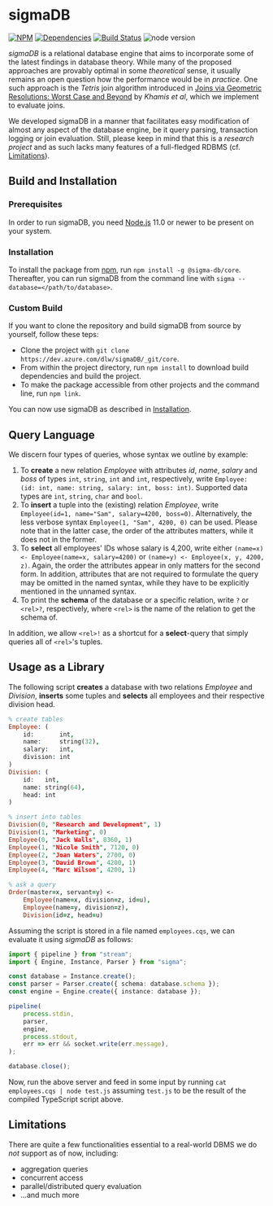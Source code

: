 ﻿# sigmaDB

[![NPM](https://img.shields.io/npm/v/@sigma-db/core)](https://www.npmjs.com/package/@sigma-db/core)
[![Dependencies](https://david-dm.org/dlw93/sigmaDB/status.svg)](https://david-dm.org/dlw93/sigmaDB)
[![Build Status](https://dev.azure.com/dlw/sigmaDB/_apis/build/status/sigmaDB?branchName=master)](https://dev.azure.com/dlw/sigmaDB/_build/latest?definitionId=2&branchName=master)
![node version](https://img.shields.io/node/v/@sigma-db/core)

*sigmaDB* is a relational database engine that aims to incorporate some of the latest findings in database theory.
While many of the proposed approaches are provably optimal in some *theoretical* sense, it usually remains an open question how the performance would be in *practice*.
One such approach is the *Tetris* join algorithm introduced in [Joins via Geometric Resolutions: Worst Case and Beyond](http://doi.org/10.1145/2967101) by *Khamis et al*, which we implement to evaluate joins.

We developed sigmaDB in a manner that facilitates easy modification of almost any aspect of the database engine, be it query parsing, transaction logging or join evaluation.
Still, please keep in mind that this is a *research project* and as such lacks many features of a full-fledged RDBMS (cf. [Limitations](#limitations)).

## Build and Installation

### Prerequisites

In order to run sigmaDB, you need [Node.js](https://nodejs.org) 11.0 or newer to be present on your system.

### Installation

To install the package from [npm](https://www.npmjs.com/), run `npm install -g @sigma-db/core`.
Thereafter, you can run sigmaDB from the command line with `sigma --database=</path/to/database>`.

### Custom Build

If you want to clone the repository and build sigmaDB from source by yourself, follow these teps:

* Clone the project with `git clone https://dev.azure.com/dlw/sigmaDB/_git/core`.
* From within the project directory, run `npm install` to download build dependencies and build the project.
* To make the package accessible from other projects and the command line, run `npm link`.

You can now use sigmaDB as described in [Installation](#installation).

## Query Language

We discern four types of queries, whose syntax we outline by example:

1. To **create** a new relation *Employee* with attributes *id*, *name*, *salary* and *boss* of types `int`, `string`, `int` and `int`, respectively, write `Employee: (id: int, name: string, salary: int, boss: int)`. Supported data types are `int`, `string`, `char` and `bool`.
2. To **insert** a tuple into the (existing) relation *Employee*, write `Employee(id=1, name="Sam", salary=4200, boss=0)`. Alternatively, the less verbose syntax `Employee(1, "Sam", 4200, 0)` can be used. Please note that in the latter case, the order of the attributes matters, while it does not in the former.
3. To **select** all employees' IDs whose salary is 4,200, write either `(name=x) <- Employee(name=x, salary=4200)` or `(name=y) <- Employee(x, y, 4200, z)`. Again, the order the attributes appear in only matters for the second form. In addition, attributes that are not required to formulate the query may be omitted in the named syntax, while they have to be explicitly mentioned in the unnamed syntax.
4. To print the **schema** of the database or a specific relation, write `?` or `<rel>?`, respectively, where `<rel>` is the name of the relation to get the schema of.

In addition, we allow `<rel>!` as a shortcut for a **select**-query that simply queries all of `<rel>`'s tuples.

## Usage as a Library

The following script **creates** a database with two relations *Employee* and *Division*, **inserts** some tuples and **selects** all employees and their respective division head.

```Prolog
% create tables
Employee: (
    id:       int,
    name:     string(32),
    salary:   int,
    division: int
)
Division: (
    id:   int,
    name: string(64),
    head: int
)

% insert into tables
Division(0, "Research and Development", 1)
Division(1, "Marketing", 0)
Employee(0, "Jack Walls", 8360, 1)
Employee(1, "Nicole Smith", 7120, 0)
Employee(2, "Joan Waters", 2700, 0)
Employee(3, "David Brown", 4200, 1)
Employee(4, "Marc Wilson", 4200, 1)

% ask a query
Order(master=x, servant=y) <-
    Employee(name=x, division=z, id=u),
    Employee(name=y, division=z),
    Division(id=z, head=u)
```

Assuming the script is stored in a file named `employees.cqs`, we can evaluate it using *sigmaDB* as follows:

```TypeScript
import { pipeline } from "stream";
import { Engine, Instance, Parser } from "sigma";

const database = Instance.create();
const parser = Parser.create({ schema: database.schema });
const engine = Engine.create({ instance: database });

pipeline(
    process.stdin,
    parser,
    engine,
    process.stdout,
    err => err && socket.write(err.message),
);

database.close();
```

Now, run the above server and feed in some input by running `cat employees.cqs | node test.js` assuming `test.js` to be the result of the compiled TypeScript script above.

## Limitations

There are quite a few functionalities essential to a real-world DBMS we do *not* support as of now, including:

* aggregation queries
* concurrent access
* parallel/distributed query evaluation
* ...and much more
